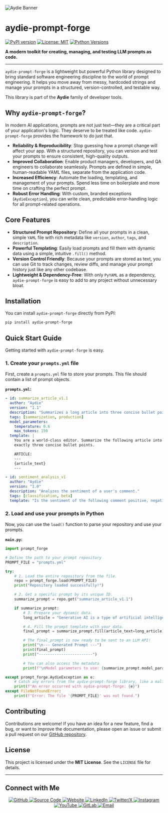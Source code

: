 ![Aydie Banner](https://aydie.in/banner.jpg)

# aydie-prompt-forge

[![PyPI version](https://badge.fury.io/py/aydie-prompt-forge.svg)](https://badge.fury.io/py/aydie-prompt-forge)
[![License: MIT](https://img.shields.io/badge/License-MIT-yellow.svg)](https://opensource.org/licenses/MIT)
[![Python Versions](https://img.shields.io/pypi/pyversions/aydie-prompt-forge.svg)](https://pypi.org/project/aydie-prompt-forge/)

**A modern toolkit for creating, managing, and testing LLM prompts as code.**

---

`aydie-prompt-forge` is a lightweight but powerful Python library designed to bring standard software engineering discipline to the world of prompt engineering. It helps you move away from messy, hardcoded strings and manage your prompts in a structured, version-controlled, and testable way.

This library is part of the **Aydie** family of developer tools.

## Why `aydie-prompt-forge`?

In modern AI applications, prompts are not just text—they are a critical part of your application's logic. They deserve to be treated like code. `aydie-prompt-forge` provides the framework to do just that.

- **Reliability & Reproducibility**: Stop guessing how a prompt change will affect your app. With a structured repository, you can version and test your prompts to ensure consistent, high-quality outputs.
- **Improved Collaboration**: Enable product managers, developers, and QA engineers to collaborate seamlessly. Prompts are defined in simple, human-readable YAML files, separate from the application code.
- **Increased Efficiency**: Automate the loading, templating, and management of your prompts. Spend less time on boilerplate and more time on crafting the perfect prompt.
- **Robust Error Handling**: With custom, branded exceptions (`AydieException`), you can write clean, predictable error-handling logic for all prompt-related operations.

## Core Features

- **Structured Prompt Repository**: Define all your prompts in a clean, simple `YAML` file with rich metadata like `version`, `author`, `tags`, and `description`.
- **Powerful Templating**: Easily load prompts and fill them with dynamic data using a simple, intuitive `.fill()` method.
- **Version Control Friendly**: Because your prompts are stored as text, you can use Git to track changes, review diffs, and manage your prompt history just like any other codebase.
- **Lightweight & Dependency-Free**: With only `PyYAML` as a dependency, `aydie-prompt-forge` is easy to add to any project without unnecessary bloat.

## Installation

You can install `aydie-prompt-forge` directly from PyPI:

```bash
pip install aydie-prompt-forge
```

## Quick Start Guide

Getting started with `aydie-prompt-forge` is easy.

### 1. Create your `prompts.yml` file

First, create a `prompts.yml` file to store your prompts. This file should contain a list of prompt objects.

**`prompts.yml`:**
```yaml
- id: summarize_article_v1.1
  author: "Aydie"
  version: "1.1"
  description: "Summarizes a long article into three concise bullet points."
  tags: [summarization, production]
  model_parameters:
    temperature: 0.6
    max_tokens: 150
  template: |
    You are a world-class editor. Summarize the following article into
    exactly three concise bullet points.

    ARTICLE:
    ---
    {article_text}
    ---

- id: sentiment_analysis_v1
  author: "Aydie"
  version: "1.0"
  description: "Analyzes the sentiment of a user's comment."
  tags: [classification, beta]
  template: "Is the sentiment of the following comment positive, negative, or neutral?\n\nCOMMENT: {user_comment}"
```

### 2. Load and use your prompts in Python

Now, you can use the `load()` function to parse your repository and use your prompts.

**`main.py`:**
```python
import prompt_forge

# Define the path to your prompt repository
PROMPT_FILE = "prompts.yml"

try:
    # 1. Load the entire repository from the file.
    repo = prompt_forge.load(PROMPT_FILE)
    print("Repository loaded successfully!")

    # 2. Get a specific prompt by its unique ID.
    summarize_prompt = repo.get("summarize_article_v1.1")

    if summarize_prompt:
        # 3. Prepare your dynamic data.
        long_article = "Generative AI is a type of artificial intelligence technology that can produce various types of content, including text, imagery, audio and synthetic data."

        # 4. Fill the prompt template with your data.
        final_prompt = summarize_prompt.fill(article_text=long_article)

        # The final_prompt is now ready to be sent to an LLM API!
        print("\n--- Generated Prompt ---")
        print(final_prompt)
        print("------------------------")

        # You can also access the metadata
        print(f"\nModel parameters to use: {summarize_prompt.model_parameters}")

except prompt_forge.AydieException as e:
    # Catch any errors from the aydie-prompt-forge library, like a malformed file.
    print(f"An error occurred with aydie-prompt-forge: {e}")
except FileNotFoundError:
    print(f"Error: The file '{PROMPT_FILE}' was not found.")

```

## Contributing

Contributions are welcome! If you have an idea for a new feature, find a bug, or want to improve the documentation, please open an issue or submit a pull request on our [GitHub repository](https://github.com/your_username/aydie-prompt-forge).

## License

This project is licensed under the **MIT License**. See the `LICENSE` file for details.

---

## Connect with Me

<p align="center">
  <!-- GitHub Profile -->
  <a href="https://github.com/aydiegithub" target="_blank">
    <img src="https://img.shields.io/badge/GitHub-Profile-181717?logo=github&logoColor=white" alt="GitHub">
  </a>
  
  <!-- Source Code -->
  <a href="https://github.com/aydiegithub/aydie-aydie-prompt-forge" target="_blank">
    <img src="https://img.shields.io/badge/Source_Code-PromptForge-2f80ed?logo=github&logoColor=white" alt="Source Code">
  </a>
  
  <!-- Website -->
  <a href="https://aydie.in" target="_blank">
    <img src="https://img.shields.io/badge/Website-aydie.in-2ea44f?logo=googlechrome&logoColor=white" alt="Website">
  </a>
  
  <!-- LinkedIn -->
  <a href="https://www.linkedin.com/in/aydiemusic" target="_blank">
    <img src="https://img.shields.io/badge/LinkedIn-Profile-0a66c2?logo=linkedin&logoColor=white" alt="LinkedIn">
  </a>
  
  <!-- Twitter/X -->
  <a href="https://x.com/aydiemusic" target="_blank">
    <img src="https://img.shields.io/badge/X-Profile-black?logo=x&logoColor=white" alt="Twitter/X">
  </a>
  
  <!-- Instagram -->
  <a href="https://instagram.com/aydiemusic" target="_blank">
    <img src="https://img.shields.io/badge/Instagram-Profile-e4405f?logo=instagram&logoColor=white" alt="Instagram">
  </a>
  
  <!-- YouTube -->
  <a href="https://youtube.com/@aydiemusic" target="_blank">
    <img src="https://img.shields.io/badge/YouTube-Channel-ff0000?logo=youtube&logoColor=white" alt="YouTube">
  </a>
  
  <!-- GitLab -->
  <a href="https://gitlab.com/aydie" target="_blank">
    <img src="https://img.shields.io/badge/GitLab-Profile-fca121?logo=gitlab&logoColor=white" alt="GitLab">
  </a>
  
  <!-- Email -->
  <a href="mailto:business@aydie.in">
    <img src="https://img.shields.io/badge/Email-business@aydie.in-d14836?logo=gmail&logoColor=white" alt="Email">
  </a>
</p>